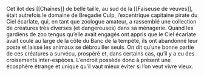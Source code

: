 Cet îlot des [[Chaînes]] de belle taille, au sud de la [[Faiseuse de veuves]], était autrefois le domaine de Bregadie Culp, l’excentrique capitaine pirate du Ciel écarlate, qui, en tant que zoologue amateur, a rassemblé une collection de créatures très diverses (et dangereuses) dans sa ménagerie. Quand les gardiens de zoo tengus qu’elle avait engagés ont appris que le Ciel écarlate avait coulé au large de la côte du Banc de la tempête, ils ont abandonné leur poste et laissé les animaux se débrouiller seuls. On dit qu’une bonne partie de ces créatures a survécu, prospéré et, dans certains cas,
qu’il y a eu des croisements inter-espèces. L’endroit possède donc à présent une écosphère étrange et unique qu’il vaut mieux éviter si l’on veut vivre vieux.